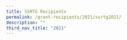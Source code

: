 ```yaml
---
title: SSRTG Recipients
permalink: /grant-recipients/2021/ssrtg2021/
description: ""
third_nav_title: "2021"
---
```

